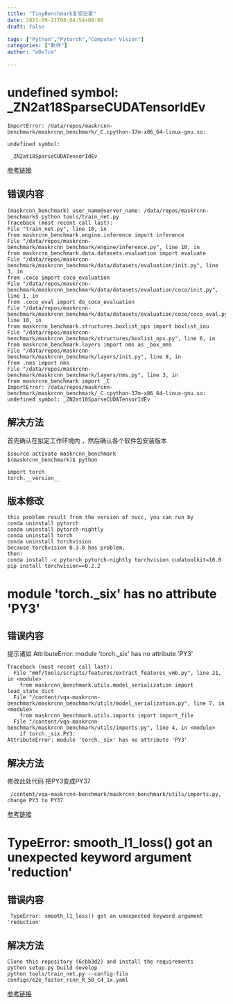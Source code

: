```yaml
---
title: "TinyBenchmark复现记录"
date: 2021-09-21T08:04:54+08:00
draft: false

tags: ["Python","Pytorch","Computer Vision"]
categories: ["軟件"]
author: "w0x7ce"

---
```


# undefined symbol: _ZN2at18SparseCUDATensorIdEv

```
ImportError: /data/repos/maskrcnn-benchmark/maskrcnn_benchmark/_C.cpython-37m-x86_64-linux-gnu.so: 

undefined symbol:

 _ZN2at18SparseCUDATensorIdEv

```

 <a href="https://github.com/facebookresearch/maskrcnn-benchmark/issues/223">参考链接</a>

## 错误内容

 ```
(maskrcnn_benchmark) user_name@server_name: /data/repos/maskrcnn-benchmark$ python tools/train_net.py
Traceback (most recent call last):
File "train_net.py", line 18, in
from maskrcnn_benchmark.engine.inference import inference
File "/data/repos/maskrcnn-benchmark/maskrcnn_benchmark/engine/inference.py", line 10, in
from maskrcnn_benchmark.data.datasets.evaluation import evaluate
File "/data/repos/maskrcnn-benchmark/maskrcnn_benchmark/data/datasets/evaluation/init.py", line 3, in
from .coco import coco_evaluation
File "/data/repos/maskrcnn-benchmark/maskrcnn_benchmark/data/datasets/evaluation/coco/init.py", line 1, in
from .coco_eval import do_coco_evaluation
File "/data/repos/maskrcnn-benchmark/maskrcnn_benchmark/data/datasets/evaluation/coco/coco_eval.py", line 10, in
from maskrcnn_benchmark.structures.boxlist_ops import boxlist_iou
File "/data/repos/maskrcnn-benchmark/maskrcnn_benchmark/structures/boxlist_ops.py", line 6, in
from maskrcnn_benchmark.layers import nms as _box_nms
File "/data/repos/maskrcnn-benchmark/maskrcnn_benchmark/layers/init.py", line 8, in
from .nms import nms
File "/data/repos/maskrcnn-benchmark/maskrcnn_benchmark/layers/nms.py", line 3, in
from maskrcnn_benchmark import _C
ImportError: /data/repos/maskrcnn-benchmark/maskrcnn_benchmark/_C.cpython-37m-x86_64-linux-gnu.so: undefined symbol: _ZN2at18SparseCUDATensorIdEv

 ```

 ## 解决方法

首先确认在拟定工作环境内 ，然后确认各个软件包安装版本
 ```
$source activate maskrcnn_benchmark
$(maskrcnn_benchmark)$ python
```
```
import torch
torch.__version__

```

## 版本修改
```
this problem result from the version of nvcc, you can run by
conda uninstall pytorch
conda uninstall pytorch-nightly
conda uninstall torch
conda uninstall torchvision
because torchvision 0.3.0 has problem,
then:
conda install -c pytorch pytorch-nightly torchvision cudatoolkit=10.0
pip install torchvision==0.2.2
```
# module 'torch._six' has no attribute 'PY3'

## 错误内容

提示诸如 AttributeError: module 'torch._six' has no attribute 'PY3'

```
Traceback (most recent call last):
  File "mmf/tools/scripts/features/extract_features_vmb.py", line 21, in <module>
    from maskrcnn_benchmark.utils.model_serialization import load_state_dict
  File "/content/vqa-maskrcnn-benchmark/maskrcnn_benchmark/utils/model_serialization.py", line 7, in <module>
    from maskrcnn_benchmark.utils.imports import import_file
  File "/content/vqa-maskrcnn-benchmark/maskrcnn_benchmark/utils/imports.py", line 4, in <module>
    if torch._six.PY3:
AttributeError: module 'torch._six' has no attribute 'PY3'
```

## 解决方法

修改此处代码 把PY3变成PY37

```
 /content/vqa-maskrcnn-benchmark/maskrcnn_benchmark/utils/imports.py, change PY3 to PY37
```



 <a href="https://github.com/facebookresearch/mmf/issues/791">参考链接</a>

# TypeError: smooth_l1_loss() got an unexpected keyword argument 'reduction'

## 错误内容
```
 TypeError: smooth_l1_loss() got an unexpected keyword argument 'reduction'

```
 
## 解决方法 
```
Clone this repository (6cbb3d2) and install the requirements
python setup.py build develop
python tools/train_net.py --config-file configs/e2e_faster_rcnn_R_50_C4_1x.yaml
```

<a href="https://github.com/facebookresearch/maskrcnn-benchmark/issues/363">参考链接</a>